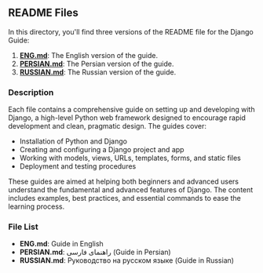 ## README Files

In this directory, you'll find three versions of the README file for the Django Guide:

1. **[ENG.md](./ENG.md)**: The English version of the guide.
2. **[PERSIAN.md](./PERSIAN.md)**: The Persian version of the guide.
3. **[RUSSIAN.md](./RUSSIAN.md)**: The Russian version of the guide.

### Description

Each file contains a comprehensive guide on setting up and developing with Django, a high-level Python web framework designed to encourage rapid development and clean, pragmatic design. The guides cover:

- Installation of Python and Django
- Creating and configuring a Django project and app
- Working with models, views, URLs, templates, forms, and static files
- Deployment and testing procedures

These guides are aimed at helping both beginners and advanced users understand the fundamental and advanced features of Django. The content includes examples, best practices, and essential commands to ease the learning process.

### File List
- **ENG.md**: Guide in English
- **PERSIAN.md**: راهنمای فارسی (Guide in Persian)
- **RUSSIAN.md**: Руководство на русском языке (Guide in Russian)
